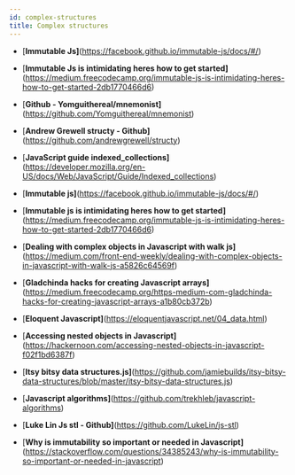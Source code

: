```yaml
---
id: complex-structures
title: Complex structures
---
```



- [**Immutable Js]**(https://facebook.github.io/immutable-js/docs/#/)
- [**Immutable Js is intimidating heres how to get started]**(https://medium.freecodecamp.org/immutable-js-is-intimidating-heres-how-to-get-started-2db1770466d6)
- [**Github - Yomguithereal/mnemonist]**(https://github.com/Yomguithereal/mnemonist)
- [**Andrew Grewell structy - Github]**(https://github.com/andrewgrewell/structy)
- [**JavaScript guide indexed_collections]**(https://developer.mozilla.org/en-US/docs/Web/JavaScript/Guide/Indexed_collections)
- [**Immutable js]**(https://facebook.github.io/immutable-js/docs/#/)
- [**Immutable js is intimidating heres how to get started]**(https://medium.freecodecamp.org/immutable-js-is-intimidating-heres-how-to-get-started-2db1770466d6)
- [**Dealing with complex objects in Javascript with walk js]**(https://medium.com/front-end-weekly/dealing-with-complex-objects-in-javascript-with-walk-js-a5826c64569f)

- [**Gladchinda hacks for creating Javascript arrays]**(https://medium.freecodecamp.org/https-medium-com-gladchinda-hacks-for-creating-javascript-arrays-a1b80cb372b)
- [**Eloquent Javascript]**(https://eloquentjavascript.net/04_data.html)
- [**Accessing nested objects in Javascript]**(https://hackernoon.com/accessing-nested-objects-in-javascript-f02f1bd6387f)
- [**Itsy bitsy data structures.js]**(https://github.com/jamiebuilds/itsy-bitsy-data-structures/blob/master/itsy-bitsy-data-structures.js)
- [**Javascript algorithms]**(https://github.com/trekhleb/javascript-algorithms)
- [**Luke Lin Js stl - Github]**(https://github.com/LukeLin/js-stl)
- [**Why is immutability so important or needed in Javascript]**(https://stackoverflow.com/questions/34385243/why-is-immutability-so-important-or-needed-in-javascript)

